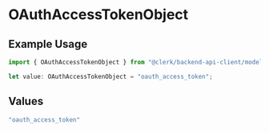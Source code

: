 # OAuthAccessTokenObject

## Example Usage

```typescript
import { OAuthAccessTokenObject } from "@clerk/backend-api-client/models/components";

let value: OAuthAccessTokenObject = "oauth_access_token";
```

## Values

```typescript
"oauth_access_token"
```